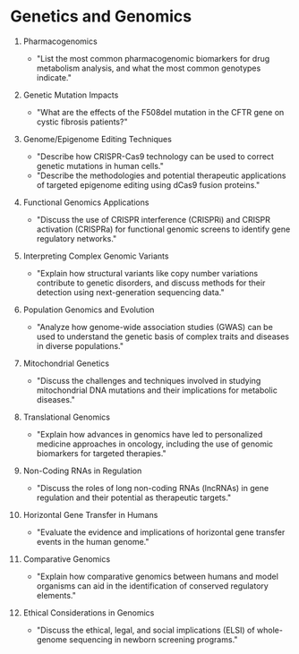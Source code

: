 # Genetics and Genomics

1. Pharmacogenomics
      * "List the most common pharmacogenomic biomarkers for drug metabolism analysis, and what the most common genotypes indicate."
2. Genetic Mutation Impacts
      * "What are the effects of the F508del mutation in the CFTR gene on cystic fibrosis patients?"
3. Genome/Epigenome Editing Techniques
      * "Describe how CRISPR-Cas9 technology can be used to correct genetic mutations in human cells."
      * "Describe the methodologies and potential therapeutic applications of targeted epigenome editing using dCas9 fusion proteins."
4. Functional Genomics Applications
      * "Discuss the use of CRISPR interference (CRISPRi) and CRISPR activation (CRISPRa) for functional genomic screens to identify gene regulatory networks."

5. Interpreting Complex Genomic Variants
      * "Explain how structural variants like copy number variations contribute to genetic disorders, and discuss methods for their detection using next-generation sequencing data."

6. Population Genomics and Evolution
      * "Analyze how genome-wide association studies (GWAS) can be used to understand the genetic basis of complex traits and diseases in diverse populations."

7. Mitochondrial Genetics
      * "Discuss the challenges and techniques involved in studying mitochondrial DNA mutations and their implications for metabolic diseases."

8. Translational Genomics
      * "Explain how advances in genomics have led to personalized medicine approaches in oncology, including the use of genomic biomarkers for targeted therapies."

9. Non-Coding RNAs in Regulation
      * "Discuss the roles of long non-coding RNAs (lncRNAs) in gene regulation and their potential as therapeutic targets."

10. Horizontal Gene Transfer in Humans
      * "Evaluate the evidence and implications of horizontal gene transfer events in the human genome."

11. Comparative Genomics
      * "Explain how comparative genomics between humans and model organisms can aid in the identification of conserved regulatory elements."

12. Ethical Considerations in Genomics
      * "Discuss the ethical, legal, and social implications (ELSI) of whole-genome sequencing in newborn screening programs."
